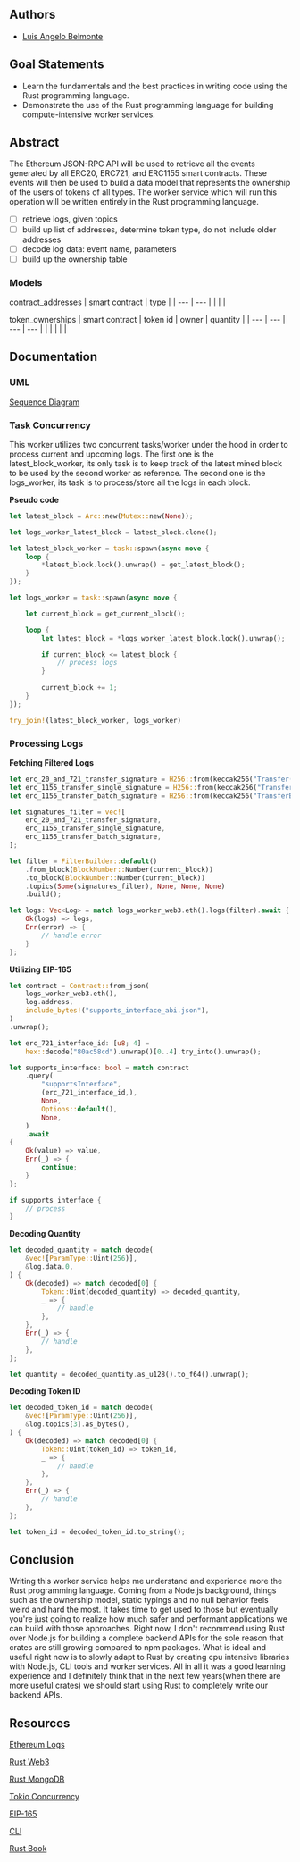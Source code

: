 ## Authors

* [Luis Angelo Belmonte](https://app.identifi.com/profile/00236e0afcb95d8c3519bfe9eb6c89c8)

## Goal Statements

* Learn the fundamentals and the best practices in writing code using the Rust programming language.
* Demonstrate the use of the Rust programming language for building compute-intensive worker services.

## Abstract

The Ethereum JSON-RPC API will be used to retrieve all the events generated by all ERC20, ERC721, and ERC1155 smart contracts. These events will then be used to build a data model that represents the ownership of the users of tokens of all types. The worker service which will run this operation will be written entirely in the Rust programming language.

- [ ] retrieve logs, given topics
- [ ] build up list of addresses, determine token type, do not include older addresses
- [ ] decode log data: event name, parameters
- [ ] build up the ownership table

### Models

contract_addresses
| smart contract | type |
| --- | --- |
|     |     |

token_ownerships
| smart contract | token id | owner | quantity |
| --- | --- | --- | --- |
|     |     |     |     |

## Documentation

### UML
[Sequence Diagram](https://lucid.app/lucidchart/3246471e-80c4-4707-91c5-59e80803c565/edit?invitationId=inv_1e716336-e72e-409a-9690-1025220264ab)

### Task Concurrency
This worker utilizes two concurrent tasks/worker under the hood in order to process current and upcoming logs. The first one is the latest_block_worker, its only task is to keep track of the latest mined block to be used by the second worker as reference. The second one is the logs_worker, its task is to process/store all the logs in each block. 

**Pseudo code**
```rust
let latest_block = Arc::new(Mutex::new(None));

let logs_worker_latest_block = latest_block.clone();

let latest_block_worker = task::spawn(async move {
    loop {
        *latest_block.lock().unwrap() = get_latest_block();
    }
});

let logs_worker = task::spawn(async move {

    let current_block = get_current_block();

    loop {
        let latest_block = *logs_worker_latest_block.lock().unwrap();

        if current_block <= latest_block {
            // process logs
        }
        
        current_block += 1;
    }
});

try_join!(latest_block_worker, logs_worker)
```

### Processing Logs
**Fetching Filtered Logs**
```rust
let erc_20_and_721_transfer_signature = H256::from(keccak256("Transfer(address,address,uint256)".as_bytes()));
let erc_1155_transfer_single_signature = H256::from(keccak256("TransferSingle(address,address,address,uint256,uint256)".as_bytes()));
let erc_1155_transfer_batch_signature = H256::from(keccak256("TransferBatch(addressaddress,address,uint256[],uint256[])".as_bytes()));

let signatures_filter = vec![
    erc_20_and_721_transfer_signature,
    erc_1155_transfer_single_signature,
    erc_1155_transfer_batch_signature,
];

let filter = FilterBuilder::default()
    .from_block(BlockNumber::Number(current_block))
    .to_block(BlockNumber::Number(current_block))
    .topics(Some(signatures_filter), None, None, None)
    .build();

let logs: Vec<Log> = match logs_worker_web3.eth().logs(filter).await {
    Ok(logs) => logs,
    Err(error) => {
        // handle error
    }
};
```

**Utilizing EIP-165**
```rust
let contract = Contract::from_json(
    logs_worker_web3.eth(),
    log.address,
    include_bytes!("supports_interface_abi.json"),
)
.unwrap();

let erc_721_interface_id: [u8; 4] =
    hex::decode("80ac58cd").unwrap()[0..4].try_into().unwrap();

let supports_interface: bool = match contract
    .query(
        "supportsInterface",
        (erc_721_interface_id,),
        None,
        Options::default(),
        None,
    )
    .await
{
    Ok(value) => value,
    Err(_) => {
        continue;
    }
};

if supports_interface {
    // process
}
```

**Decoding Quantity**
```rust
let decoded_quantity = match decode(
    &vec![ParamType::Uint(256)],
    &log.data.0,
) {
    Ok(decoded) => match decoded[0] {
        Token::Uint(decoded_quantity) => decoded_quantity,
        _ => {
            // handle
        },
    },
    Err(_) => {
        // handle
    },
};

let quantity = decoded_quantity.as_u128().to_f64().unwrap();
```

**Decoding Token ID**
```rust
let decoded_token_id = match decode(
    &vec![ParamType::Uint(256)],
    &log.topics[3].as_bytes(),
) {
    Ok(decoded) => match decoded[0] {
        Token::Uint(token_id) => token_id,
        _ => {
            // handle
        },
    },
    Err(_) => {
        // handle
    },
};

let token_id = decoded_token_id.to_string();
```

## Conclusion

Writing this worker service helps me understand and experience more the Rust programming language. Coming from a Node.js background, things such as the ownership model, static typings and no null behavior feels weird and hard the most. It takes time to get used to those but eventually you're just going to realize how much safer and performant applications we can build with those approaches. Right now, I don't recommend using Rust over Node.js for building a complete backend APIs for the sole reason that crates are still growing compared to npm packages. What is ideal and useful right now is to slowly adapt to Rust by creating cpu intensive libraries with Node.js, CLI tools and worker services. All in all it was a good learning experience and I definitely think that in the next few years(when there are more useful crates) we should start using Rust to completely write our backend APIs. 


## Resources

[Ethereum Logs](https://medium.com/mycrypto/understanding-event-logs-on-the-ethereum-blockchain-f4ae7ba50378)

[Rust Web3](https://tms-dev-blog.com/rust-web3-token-transactions-from-blocks/)

[Rust MongoDB](https://www.mongodb.com/developer/quickstart/rust-crud-tutorial/)

[Tokio Concurrency](https://docs.rs/tokio/0.2.4/tokio/task/index.html)

[EIP-165](https://eips.ethereum.org/EIPS/eip-165)

[CLI](https://docs.rs/clap/latest/clap/)

[Rust Book](https://doc.rust-lang.org/book/)